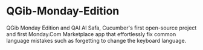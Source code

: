 # QGib-Monday-Edition
QGib Monday Edition and QAI Al Safa, Cucumber's first open-source project and first Monday.Com Marketplace app that effortlessly fix common language mistakes such as forgetting to change the keyboard language. 
